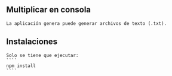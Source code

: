 ## Multiplicar en consola
    La aplicación genera puede generar archivos de texto (.txt).

## Instalaciones
    Solo se tiene que ejecutar:
    ````
    npm install
    ```` 